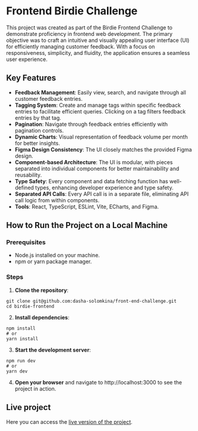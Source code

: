# Frontend Birdie Challenge

This project was created as part of the Birdie Frontend Challenge to demonstrate proficiency in frontend web development. The primary objective was to craft an intuitive and visually appealing user interface (UI) for efficiently managing customer feedback. With a focus on responsiveness, simplicity, and fluidity, the application ensures a seamless user experience.

## Key Features

- **Feedback Management**: Easily view, search, and navigate through all customer feedback entries.
- **Tagging System**: Create and manage tags within specific feedback entries to facilitate efficient queries. Clicking on a tag filters feedback entries by that tag.
- **Pagination**: Navigate through feedback entries efficiently with pagination controls.
- **Dynamic Charts**: Visual representation of feedback volume per month for better insights.
- **Figma Design Consistency**: The UI closely matches the provided Figma design.
- **Component-based Architecture**: The UI is modular, with pieces separated into individual components for better maintainability and reusability.
- **Type Safety**: Every component and data fetching function has well-defined types, enhancing developer experience and type safety.
- **Separated API Calls**: Every API call is in a separate file, eliminating API call logic from within components.
- **Tools**: React, TypeScript, ESLint, Vite, ECharts, and Figma.

## How to Run the Project on a Local Machine

### Prerequisites

- Node.js installed on your machine.
- npm or yarn package manager.

### Steps

1. **Clone the repository**:

```
git clone git@github.com:dasha-solomkina/front-end-challenge.git
cd birdie-frontend
```

2. **Install dependencies**:

```
npm install
# or
yarn install
```

3. **Start the development server**:

```
npm run dev
# or
yarn dev
```

4. **Open your browser** and navigate to http://localhost:3000 to see the project in action.

## Live project

Here you can access the [live version of the project](https://front-end-challenge-ten-brown.vercel.app/).
